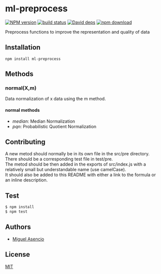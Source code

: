 # ml-preprocess

  [![NPM version][npm-image]][npm-url]
  [![build status][travis-image]][travis-url]
  [![David deps][david-image]][david-url]
  [![npm download][download-image]][download-url]

Preprocess functions to improve the representation and quality of data

## Installation

`npm install ml-preprocess`

## Methods

### normal(X,m)

Data normalization of x data using the m method. 

#### normal methods

* *median*: Median Normalization
* *pqn*: Probabilistic Quotient Normalization

## Contributing

A new metod should normally be in its own file in the src/pre directory. There should be a corresponding test file in test/pre.  
The metod should be then added in the exports of src/index.js with a relatively small but understandable name (use camelCase).  
It should also be added to this README with either a link to the formula or an inline description.

## Test

```js
$ npm install
$ npm test
```

## Authors

  - [Miguel Asencio](https://github.com/maasencioh)

## License

  [MIT](./LICENSE)

[npm-image]: https://img.shields.io/npm/v/ml-preprocess.svg?style=flat-square
[npm-url]: https://npmjs.org/package/ml-preprocess
[travis-image]: https://img.shields.io/travis/mljs/preprocess/master.svg?style=flat-square
[travis-url]: https://travis-ci.org/mljs/preprocess
[david-image]: https://img.shields.io/david/mljs/preprocess.svg?style=flat-square
[david-url]: https://david-dm.org/mljs/preprocess
[download-image]: https://img.shields.io/npm/dm/ml-preprocess.svg?style=flat-square
[download-url]: https://npmjs.org/package/ml-preprocess
